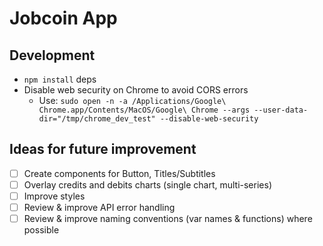# Jobcoin App

## Development

- `npm install` deps
- Disable web security on Chrome to avoid CORS errors
    - Use: `sudo open -n -a /Applications/Google\ Chrome.app/Contents/MacOS/Google\ Chrome --args --user-data-dir="/tmp/chrome_dev_test" --disable-web-security`

## Ideas for future improvement

- [ ] Create components for Button, Titles/Subtitles
- [ ] Overlay credits and debits charts (single chart, multi-series)
- [ ] Improve styles
- [ ] Review & improve API error handling
- [ ] Review & improve naming conventions (var names & functions) where possible
